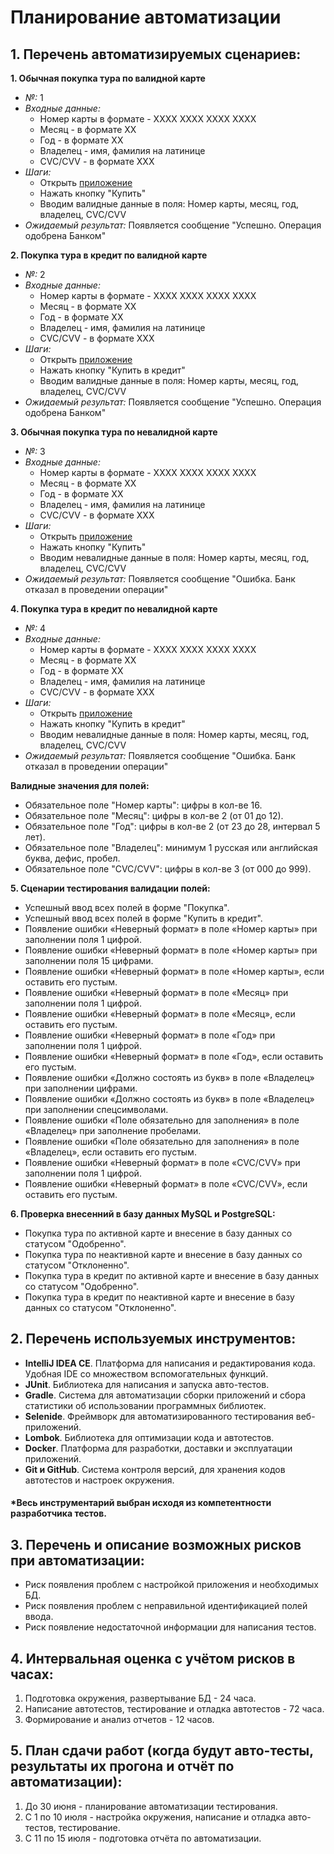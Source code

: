 # Планирование автоматизации

## 1. Перечень автоматизируемых сценариев:
**1. Обычная покупка тура по валидной карте**
   - _№:_ 1
   - _Входные данные:_
        - Номер карты в формате - XXXX XXXX XXXX XXXX
        - Месяц - в формате XX
        - Год - в формате XX
        - Владелец - имя, фамилия на латинице
        - CVC/CVV - в формате XXX
   - _Шаги:_
        - Открыть [приложение](http://localhost:8080/)
        - Нажать кнопку "Купить"
        - Вводим валидные данные в поля: Номер карты, месяц, год, владелец, CVC/CVV
   - _Ожидаемый результат:_ Появляется сообщение "Успешно. Операция одобрена Банком"
    
**2. Покупка тура в кредит по валидной карте**
   - _№:_ 2
   - _Входные данные:_
        - Номер карты в формате - XXXX XXXX XXXX XXXX
        - Месяц - в формате XX
        - Год - в формате XX
        - Владелец - имя, фамилия на латинице
        - CVC/CVV - в формате XXX
   - _Шаги:_
        - Открыть [приложение](http://localhost:8080/)
        - Нажать кнопку "Купить в кредит"
        - Вводим валидные данные в поля: Номер карты, месяц, год, владелец, CVC/CVV
   - _Ожидаемый результат:_ Появляется сообщение "Успешно. Операция одобрена Банком"

**3. Обычная покупка тура по невалидной карте**
   - _№:_ 3
   - _Входные данные:_
        - Номер карты в формате - XXXX XXXX XXXX XXXX
        - Месяц - в формате XX
        - Год - в формате XX
        - Владелец - имя, фамилия на латинице
        - CVC/CVV - в формате XXX
   - _Шаги:_
        - Открыть [приложение](http://localhost:8080/)
        - Нажать кнопку "Купить"
        - Вводим невалидные данные в поля: Номер карты, месяц, год, владелец, CVC/CVV
   - _Ожидаемый результат:_ Появляется сообщение "Ошибка. Банк отказал в проведении операции"

**4. Покупка тура в кредит по невалидной карте**
   - _№:_ 4
   - _Входные данные:_
        - Номер карты в формате - XXXX XXXX XXXX XXXX
        - Месяц - в формате XX
        - Год - в формате XX
        - Владелец - имя, фамилия на латинице
        - CVC/CVV - в формате XXX
   - _Шаги:_
        - Открыть [приложение](http://localhost:8080/)
        - Нажать кнопку "Купить в кредит"
        - Вводим невалидные данные в поля: Номер карты, месяц, год, владелец, CVC/CVV
   - _Ожидаемый результат:_ Появляется сообщение "Ошибка. Банк отказал в проведении операции"

**Валидные значения для полей:**
   - Обязательное поле "Номер карты": цифры в кол-ве 16.
   - Обязательное поле "Месяц": цифры в кол-ве 2 (от 01 до 12).
   - Обязательное поле "Год": цифры в кол-ве 2 (от 23 до 28, интервал 5 лет).
   - Обязательное поле "Владелец": минимум 1 русская или английская буква, дефис, пробел.
   - Обязательное поле "CVC/CVV": цифры в кол-ве 3 (от 000 до 999).

**5. Сценарии тестирования валидации полей:**
   - Успешный ввод всех полей в форме "Покупка".
   - Успешный ввод всех полей в форме "Купить в кредит".
   - Появление ошибки «Неверный формат» в поле «Номер карты» при заполнении поля 1 цифрой.
   - Появление ошибки «Неверный формат» в поле «Номер карты» при заполнении поля 15 цифрами.
   - Появление ошибки «Неверный формат» в поле «Номер карты», если оставить его пустым.
   - Появление ошибки «Неверный формат» в поле «Месяц» при заполнении поля 1 цифрой.
   - Появление ошибки «Неверный формат» в поле «Месяц», если оставить его пустым.
   - Появление ошибки «Неверный формат» в поле «Год» при заполнении поля 1 цифрой.
   - Появление ошибки «Неверный формат» в поле «Год», если оставить его пустым.
   - Появление ошибки «Должно состоять из букв» в поле «Владелец» при заполнении цифрами.
   - Появление ошибки «Должно состоять из букв» в поле «Владелец» при заполнении спецсимволами.
   - Появление ошибки «Поле обязательно для заполнения» в поле «Владелец» при заполнение пробелами.
   - Появление ошибки «Поле обязательно для заполнения» в поле «Владелец», если оставить его пустым.
   - Появление ошибки «Неверный формат» в поле «CVC/CVV» при заполнении поля 1 цифрой.
   - Появление ошибки «Неверный формат» в поле «CVC/CVV», если оставить его пустым.

**6. Проверка внесенний в базу данных MySQL и PostgreSQL:**
   - Покупка тура по активной карте и внесение в базу данных со статусом "Одобренно".
   - Покупка тура по неактивной карте и внесение в базу данных со статусом "Отклоненно".
   - Покупка тура в кредит по активной карте и внесение в базу данных со статусом "Одобренно".
   - Покупка тура в кредит по неактивной карте и внесение в базу данных со статусом "Отклоненно".

## 2. Перечень используемых инструментов:
* **IntelliJ IDEA CE**. Платформа для написания и редактирования кода. Удобная IDE со множеством вспомогательных функций.
* **JUnit**. Библиотека для написания и запуска авто-тестов.
* **Gradle**. Система для автоматизации сборки приложений и сбора статистики об использовании программных библиотек.
* **Selenide**. Фреймворк для автоматизированного тестирования веб-приложений.
* **Lombok**. Библиотека для оптимизации кода и автотестов.
* **Docker**. Платформа для разработки, доставки и эксплуатации приложений.
* **Git и GitHub**. Система контроля версий, для хранения кодов автотестов и настроек окружения.
#### *Весь инструментарий выбран исходя из компетентности разработчика тестов.

## 3. Перечень и описание возможных рисков при автоматизации:
* Риск появления проблем с настройкой приложения и необходимых БД.
* Риск появления проблем с неправильной идентификацией полей ввода.
* Риск появление недостаточной информации для написания тестов.

## 4. Интервальная оценка с учётом рисков в часах:
1. Подготовка окружения, развертывание БД - 24 часа.
2. Написание автотестов, тестирование и отладка автотестов -  72 часа.
3. Формирование и анализ отчетов - 12 часов.

## 5. План сдачи работ (когда будут авто-тесты, результаты их прогона и отчёт по автоматизации):
1. До 30 июня - планирование автоматизации тестирования.
2. С 1 по 10 июля - настройка окружения, написание и отладка авто-тестов, тестирование.
3. С 11 по 15 июля - подготовка отчёта по автоматизации.